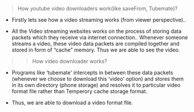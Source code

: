 > How youtube video downloaders work(like saveFrom, Tubemate)?

- Firstly lets see how a video streaming works (from viewer perspective)..

- All the Video streaming websites works on the process of storing data packets which they receive via internet connection.. Whenever someone streams a video, these video data packets are compiled together and stored in form of “cache” memory. Thus we are able to see the video.

>> How video downloader works?

- Programs like ‘tubemate' intercepts in between these data packets (whenever we choose to download this ‘video' option) and stores them in its own directory (phone storage) and resolves it to particular video format file rather than Temperory cache storage format.

- Thus, we are able to download a video format file.